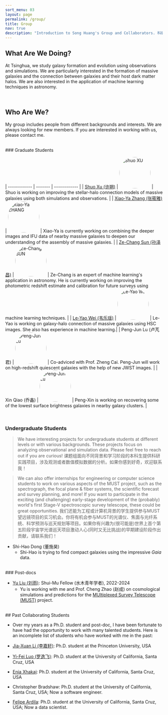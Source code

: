 ```yaml
---
sort_menu: 03
layout: page
permalink: /group/
title: Group
nav: true
description: "Introduction to Song Huang's Group and Collaborators. 科研团组介绍"
---
```


## What Are We Doing? 

At Tsinghua, we study galaxy formation and evolution using observations and simulations. We are particularly interested in the formation of massive galaxies and the connection between galaxies and their host dark matter halos. We are also interested in the application of machine learning techniques in astronomy.

<br>

## Who Are We? 

My group includes people from different backgrounds and interests. We are always looking for new members. If you are interested in working with us, please contact me.

<br>
### Graduate Students 

| ------------ | ------- | ------------ |
| [Shuo Xu (许朔)](https://xuchuyi.github.io/) | <img src="https://dr-guangtou.github.io/assets/img/shuo_xu.png" alt="Shuo XU" width="100" style="border-radius: 50%;"> | Shuo is working on improving the stellar-halo connection models of massive galaxies using both simulations and observations. |
| [Xiao-Ya Zhang (张筱雅)](https://xyzhangwork.github.io/) | <img src="https://dr-guangtou.github.io/assets/img/xiaoya_zhang.jpg" alt="Xiao-Ya ZHANG" width="100" style="border-radius: 50%;"> | Xiao-Ya is currently working on combining the deeper images and IFU data of nearby massive galaxies to deepen our understanding of the assembly of massive galaxies. | 
| [Ze-Chang Sun (孙泽昌)](https://zechangsun.github.io/) | <img src="https://dr-guangtou.github.io/assets/img/zechang_sun.png" alt="Ze-Chang SUN" width="100" style="border-radius: 50%;"> | Ze-Chang is an expert of machine learning's application in astronomy. He is currently working on improving the photometric redshift estimate and calibration for future surveys using machine learning techniques. |
| [Le-Yao Wei (韦乐瑶)](https://denekow.github.io) | <img src="https://dr-guangtou.github.io/assets/img/leyao_wei.jpg" alt="Le-Yao WEI" width="100" style="border-radius: 50%;"> | Le-Yao is working on galaxy-halo connection of massive galaxies using HSC images. She also has experience in machine learning.|
| Peng-Jun Lu (卢芃君) | <img src="https://dr-guangtou.github.io/assets/img/pengjun_lu.jpg" alt="Peng-Jun Lu" width="100" style="border-radius: 50%;"> | Co-adviced with Prof. Zheng Cai. Peng-Jun will work on high-redshift quiescent galaxies with the help of new JWST images. |
| Xin Qiao (乔鑫) | <img src="https://dr-guangtou.github.io/assets/img/2.jpg" alt="Peng-Jun Lu" width="100" style="border-radius: 50%;"> | Peng-Xin is working on recovering some of the lowest surface brightness galaxies in nearby galaxy clusters. |

<br>

### Undergraduate Students

> We have interesting projects for undergraduate students at different levels or with various backgrounds. These projects focus on analyzing observational and simulation data. Please feel free to reach out if you are curious! 
> 课题组面向不同背景和学习阶段的本科生提供科研实践项目，涉及观测或者数值模拟数据的分析。如果你感到好奇，欢迎联系我！

> We can also offer internships for engineering or computer science students to work on various aspects of the MUST project, such as the spectrograph, the focal plane & fiber systems, the scientific forecast and survey planning, and more! If you want to participate in the exciting (and challenging) early-stage development of the (probably) world's first Stage-V spectroscopic survey telescope, these could be great opportunities.
> 我们还能为工程或计算机背景的学生提供参与MUST望远镜项目的实习机会。你将有机会参与MUST的光谱仪、焦面与光纤系统、科学预测与巡天规划等项目。如果你有兴趣为(很可能是)世界上首个第五阶段宇宙学光谱巡天项目激动人心(同时又无比挑战)的早期建设阶段作出贡献，请联系我们！

- Shi-Hao Dong (董施昊) 
    - Shi-Hao is trying to find compact galaxies using the impressive _Gaia_ data. 

<br>
### Post-docs

- [Yu Liu (刘雨)](https://www.researchgate.net/profile/Yu-Liu-234): Shui-Mu Fellow (水木青年学者), 2022-2024
    - Yu is working with me and Prof. Cheng Zhao (赵成) on cosmological simulations and predictions for the [MUltiplexed Survey Telescope (MUST)](https://must.astro.tsinghua.edu.cn/must/) project.


<br>
## Past Collaborating Students

- Over my years as a Ph.D. student and post-doc, I have been fortunate to have had the opportunity to work with many talented students. Here is an incomplete list of students who have worked with me in the past:

- [Jia-Xuan Li (李嘉轩)](http://jiaxuanli.me/): Ph.D. student at the Princeton University, USA
- [Yi-Fei Luo (罗逸飞)](https://www.yifei-luo.com/): Ph.D. student at the University of California, Santa Cruz, USA
- [Enia Xhakaj](https://www.linkedin.com/in/enia-xhakaj-b2446a227/): Ph.D. student at the University of California, Santa Cruz, USA
- Christopher Bradshaw: Ph.D. student at the University of California, Santa Cruz, USA; Now a software engineer.
- [Felipe Ardila](https://www.linkedin.com/in/felipe-ardila/): Ph.D. student at the University of California, Santa Cruz, USA; Now a data scientist.
